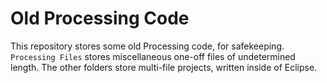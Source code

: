 # Old Processing Code

This repository stores some old Processing code, for safekeeping. `Processing Files` stores miscellaneous one-off files of undetermined length. The other folders store multi-file projects, written inside of Eclipse.
